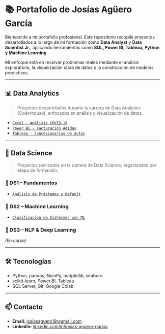 # 📚 Portafolio de Josías Agüero García

Bienvenido a mi portafolio profesional. Este repositorio recopila proyectos desarrollados a lo largo de mi formación como **Data Analyst** y **Data Scientist Jr.**, aplicando herramientas como **SQL, Power BI, Tableau, Python y Machine Learning**.

Mi enfoque está en resolver problemas reales mediante el análisis exploratorio, la visualización clara de datos y la construcción de modelos predictivos.

---

## 📊 Data Analytics

> Proyectos desarrollados durante la carrera de Data Analytics (Coderhouse), enfocados en análisis y visualización de datos.

- [`Excel - Análisis COVID-19`](./DataAnalytics/Excel-Covid)
- [`Power BI - Facturación Adidas`](./DataAnalytics/PowerBI-Adidas)
- [`Tableau - Concesionarios de autos`](./DataAnalytics/Tableau)

---

## 🧠 Data Science

> Proyectos realizados en la carrera de Data Science, organizados por etapa de formación.

### 📘 DS1 – Fundamentos
- [`Análisis de Préstamos y Default`](./DataScience/DS1-Fundamentos/Prestamos-Default)

### 📗 DS2 – Machine Learning
- [`Clasificación de Alzheimer con ML`](./DataScience/DS2-MachineLearning/Alzheimer-Classifier)

### 📕 DS3 – NLP & Deep Learning
_(En curso)_

---

## 🛠️ Tecnologías

- Python, pandas, NumPy, matplotlib, seaborn
- scikit-learn, Power BI, Tableau
- SQL Server, Git, Google Colab

---

## 📫 Contacto

- **Email:** josiasaguero19@gmail.com 
- **LinkedIn:** [linkedin.com/in/josias-aguero-garcia](https://www.linkedin.com/in/josias-aguero-garcia)
